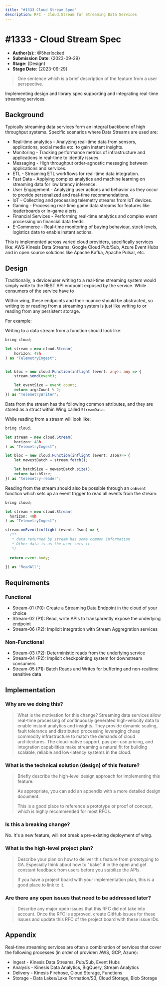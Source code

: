 ```yaml
---
title: "#1333 Cloud Stream Spec"
description: RFC - Cloud.Stream for Streaming Data Services
---
```


# #1333 - Cloud Stream Spec

- **Author(s):**: @5herlocked
- **Submission Date**: {2023-09-29}
- **Stage**: {Design}
- **Stage Date**: {2023-09-29}

> One sentence which is a brief description of the feature from a user perspective.

Implementing design and library spec supporting and integrating real-time streaming services.

## Background

Typically streaming data services form an integral backbone of high throughput systems. Specific scenarios where Data Streams are used are:
* Real-time analytics - Analyzing real-time data from sensors, applications, social media etc. to gain instant insights.
* Monitoring - Tracking performance metrics of infrastructure and applications in real-time to identify issues.
* Messaging - High throughput order-agnostic messaging between applications and services.
* ETL - Streaming ETL workflows for real-time data integration.
* Fast Data - Applying complex analytics and machine learning on streaming data for low latency inference.
* User Engagement - Analyzing user actions and behavior as they occur to provide personalized and real-time recommendations.
* IoT - Collecting and processing telemetry streams from IoT devices.
* Gaming - Processing real-time game data streams for features like leaderboards or in-game alerts.
* Financial Services - Performing real-time analytics and complex event processing on financial data feeds.
* E-Commerce - Real-time monitoring of buying behaviour, stock levels, logistics data to enable instant actions.

This is implemented across varied cloud providers, specifically services like: AWS Kinesis Data Streams, Google Cloud Pub/Sub, Azure Event Hubs and in open source solutions like Apache Kafka, Apache Pulsar, etc.

## Design

Traditionally, a device/user writing to a real-time streaming system would simply write to the REST API endpoint exposed by the service. While consumers of the service have to 

Within wing, these endpoints and their nuance should be abstracted, so writing to or reading from a streaming system is just like writing to or reading from any persistent storage.

For example:

Writing to a data stream from a function should look like:
```ts
bring cloud;

let stream = new cloud.Stream(
    horizon: 48h
) as "TelemetryIngest";


let bloc = new cloud.Function(inflight (event: any): any => {
    stream.send(event);

    let eventSize = event.count;
    return argsCount % 2;
}) as "TelemetryWriter";
```

Data from the stream has the following common attributes, and they are stored as a struct within Wing called `StreamData`.

While reading from a stream will look like:
```ts
bring cloud;

let stream = new cloud.Stream(
    horizon: 48h
) as "TelemetryIngest";

let bloc = new cloud.Function(inflight (event: Json)=> {
    let newestBatch = stream.fetch();

    let batchSize = newestBatch.size();
    return batchSize;
}) as "telemetry-reader";
```

Reading from the stream should also be possible through an `onEvent` function which sets up an event trigger to read all 
events from the stream:

```ts
bring cloud;

let stream = new cloud.Stream(
  horizon: 48h
) as "TelemetryIngest";

stream.onEvent(inflight (event: Json) => {
  /**
   * data returned by stream has some common information
   * Other data is as the user sets it.
   */
  
  return event.body;
  
}) as "ReadAll";

```

## Requirements

### Functional

- Stream-01 (P0): Create a Streaming Data Endpoint in the cloud of your choice
- Stream-02 (P1): Read, write APIs to transparently expose the underlying endpoint
- Stream-06 (P2): Implicit integration with Stream Aggregration services

### Non-Functional

- Stream-03 (P2): Deterministic reads from the underlying service
- Stream-04 (P2): Implicit checkpointing system for downstream consumers
- Stream-05 (P1): Batch Reads and Writes for buffering and non-realtime sensitive data

## Implementation

<!--
    This section has a list of topics related to the implementation. We have some examples/ideas for topics below. Feel free to add as needed

    The goal of this section is to help decide if this RFC should be implemented.
    It should include answers to questions that the team is likely ask.
    Contrary to the rest of the RFC, answers should be written "from the present" and likely
    discuss approach, implementation plans, alternative considered and other considerations that will
    help decide if this RFC should be implemented.
-->

### Why are we doing this?

> What is the motivation for this change?
Streaming data services allow real-time processing of continuously generated high-velocity data to enable instant analytics and insights. They provide dynamic scaling, fault tolerance and distributed processing leveraging cheap commodity infrastructure to match the demands of cloud architectures. The cloud-native support, pay-per-use pricing, and integration capabilities make streaming a natural fit for building scalable, reliable and low-latency systems in the cloud.

### What is the technical solution (design) of this feature?

> Briefly describe the high-level design approach for implementing this feature.
>
> As appropriate, you can add an appendix with a more detailed design document.
>
> This is a good place to reference a prototype or proof of concept, which is highly recommended for most RFCs.

### Is this a breaking change?
No. It's a new feature, will not break a pre-existing deployment of wing.

### What is the high-level project plan?

> Describe your plan on how to deliver this feature from prototyping to GA. Especially think about how to "bake" it in the open and get constant feedback from users before you stabilize the APIs.
>
> If you have a project board with your implementation plan, this is a good place to link to it.

### Are there any open issues that need to be addressed later?

> Describe any major open issues that this RFC did not take into account. Once the RFC is approved, create GitHub issues for these issues and update this RFC of the project board with these issue IDs.

## Appendix

Real-time streaming services are often a combination of services that cover the following processes (in order of provider: AWS, GCP, Azure):
* Ingest - Kinesis Data Streams, Pub/Sub, Event Hubs
* Analysis - Kinesis Data Analytics, BigQuery, Stream Analytics
* Delivery - Kinesis Firehose, Cloud Storage, Functions 
* Storage - Data Lakes/Lake Formation/S3, Cloud Storage, Blob Storage